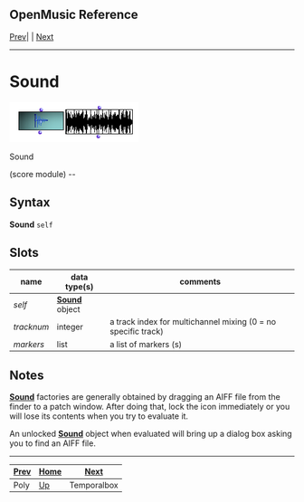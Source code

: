 OpenMusic Reference  
---  
[Prev](poly)| | [Next](temporalboxclass)  
  
* * *

# Sound

![](figures/classes/sound.png)

  
  
Sound  
  
(score module) \--  

## Syntax

 **Sound** ` self `

## Slots

name| data type(s)| comments  
---|---|---  
 _self_ | [ **Sound**](sound) object|
_tracknum_ | integer | a track index for multichannel mixing (0 = no specific track) |
_markers_ | list | a list of markers (s)|
  
## Notes

[ **Sound**](sound) factories are generally obtained by dragging an AIFF
file from the finder to a patch window. After doing that, lock the icon
immediately or you will lose its contents when you try to evaluate it.

An unlocked [**Sound**](sound) object when evaluated will bring up a
dialog box asking you to find an AIFF file.

* * *

[Prev](poly)| [Home](index)| [Next](temporalboxclass)  
---|---|---  
Poly| [Up](classref.main)| Temporalbox


